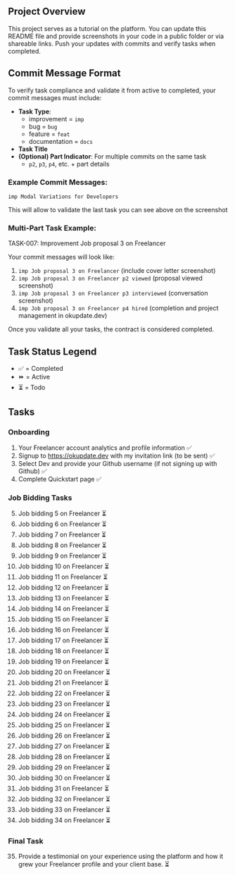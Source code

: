 ## Project Overview

This project serves as a tutorial on the platform. You can update this README file and provide screenshots in your code in a public folder or via shareable links. Push your updates with commits and verify tasks when completed.

## Commit Message Format

To verify task compliance and validate it from active to completed, your commit messages must include:

- **Task Type**:
  - improvement = `imp`
  - bug = `bug`
  - feature = `feat`
  - documentation = `docs`
- **Task Title**
- **(Optional) Part Indicator**: For multiple commits on the same task
  - `p2`, `p3`, `p4`, etc. + part details

### Example Commit Messages:

```
imp Modal Variations for Developers
```

This will allow to validate the last task you can see above on the screenshot

### Multi-Part Task Example:

TASK-007: Improvement Job proposal 3 on Freelancer

Your commit messages will look like:

1. `imp Job proposal 3 on Freelancer` (include cover letter screenshot)
2. `imp Job proposal 3 on Freelancer p2 viewed` (proposal viewed screenshot)
3. `imp Job proposal 3 on Freelancer p3 interviewed` (conversation screenshot)
4. `imp Job proposal 3 on Freelancer p4 hired` (completion and project management in okupdate.dev)

Once you validate all your tasks, the contract is considered completed.

## Task Status Legend

- ✅ = Completed
- ⏩ = Active
- ⏳ = Todo

## Tasks

### Onboarding

1. Your Freelancer account analytics and profile information ✅
2. Signup to https://okupdate.dev with my invitation link (to be sent) ✅
3. Select Dev and provide your Github username (if not signing up with Github) ✅
4. Complete Quickstart page ✅

### Job Bidding Tasks

5. Job bidding 5 on Freelancer ⏳
6. Job bidding 6 on Freelancer ⏳
7. Job bidding 7 on Freelancer ⏳
8. Job bidding 8 on Freelancer ⏳
9. Job bidding 9 on Freelancer ⏳
10. Job bidding 10 on Freelancer ⏳
11. Job bidding 11 on Freelancer ⏳
12. Job bidding 12 on Freelancer ⏳
13. Job bidding 13 on Freelancer ⏳
14. Job bidding 14 on Freelancer ⏳
15. Job bidding 15 on Freelancer ⏳
16. Job bidding 16 on Freelancer ⏳
17. Job bidding 17 on Freelancer ⏳
18. Job bidding 18 on Freelancer ⏳
19. Job bidding 19 on Freelancer ⏳
20. Job bidding 20 on Freelancer ⏳
21. Job bidding 21 on Freelancer ⏳
22. Job bidding 22 on Freelancer ⏳
23. Job bidding 23 on Freelancer ⏳
24. Job bidding 24 on Freelancer ⏳
25. Job bidding 25 on Freelancer ⏳
26. Job bidding 26 on Freelancer ⏳
27. Job bidding 27 on Freelancer ⏳
28. Job bidding 28 on Freelancer ⏳
29. Job bidding 29 on Freelancer ⏳
30. Job bidding 30 on Freelancer ⏳
31. Job bidding 31 on Freelancer ⏳
32. Job bidding 32 on Freelancer ⏳
33. Job bidding 33 on Freelancer ⏳
34. Job bidding 34 on Freelancer ⏳

### Final Task

35. Provide a testimonial on your experience using the platform and how it grew your Freelancer profile and your client base. ⏳
